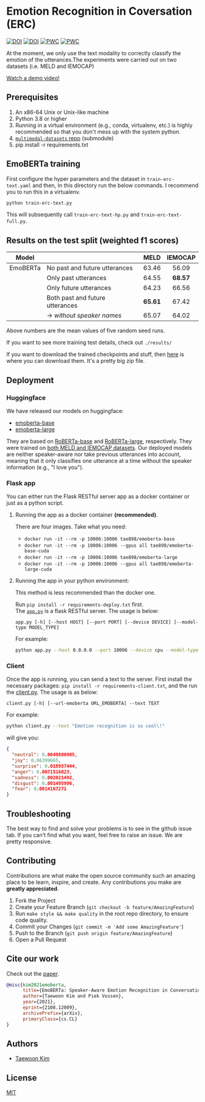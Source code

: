 # Emotion Recognition in Coversation (ERC)

[![DOI](https://img.shields.io/badge/Paper-PDF-red.svg)](https://arxiv.org/abs/2108.12009)
[![DOI](https://zenodo.org/badge/328375452.svg)](https://zenodo.org/badge/latestdoi/328375452)
[![PWC](https://img.shields.io/endpoint.svg?url=https://paperswithcode.com/badge/emoberta-speaker-aware-emotion-recognition-in/emotion-recognition-in-conversation-on)](https://paperswithcode.com/sota/emotion-recognition-in-conversation-on?p=emoberta-speaker-aware-emotion-recognition-in)
[![PWC](https://img.shields.io/endpoint.svg?url=https://paperswithcode.com/badge/emoberta-speaker-aware-emotion-recognition-in/emotion-recognition-in-conversation-on-meld)](https://paperswithcode.com/sota/emotion-recognition-in-conversation-on-meld?p=emoberta-speaker-aware-emotion-recognition-in)

At the moment, we only use the text modality to correctly classify the emotion of the utterances.The experiments were carried out on two datasets (i.e. MELD and IEMOCAP)

[Watch a demo video!](https://youtu.be/qbr7fNd6J28)

## Prerequisites

1. An x86-64 Unix or Unix-like machine
1. Python 3.8 or higher
1. Running in a virtual environment (e.g., conda, virtualenv, etc.) is highly recommended so that you don't mess up with the system python.
1. [`multimodal-datasets` repo](https://github.com/tae898/multimodal-datasets) (submodule)
1. pip install -r requirements.txt

## EmoBERTa training

First configure the hyper parameters and the dataset in `train-erc-text.yaml` and then,
In this directory run the below commands. I recommend you to run this in a virtualenv.

```sh
python train-erc-text.py
```

This will subsequently call `train-erc-text-hp.py` and `train-erc-text-full.py`.

## Results on the test split (weighted f1 scores)

| Model    |                                 |   MELD    |  IEMOCAP  |
| -------- | ------------------------------- | :-------: | :-------: |
| EmoBERTa | No past and future utterances   |   63.46   |   56.09   |
|          | Only past utterances            |   64.55   | **68.57** |
|          | Only future utterances          |   64.23   |   66.56   |
|          | Both past and future utterances | **65.61** |   67.42   |
|          | → _without speaker names_       |   65.07   |   64.02   |

Above numbers are the mean values of five random seed runs.

If you want to see more training test details, check out `./results/`

If you want to download the trained checkpoints and stuff, then [here](https://surfdrive.surf.nl/files/index.php/s/khREwk4MUI7MSnO/download) is where you can download them. It's a pretty big zip file.

## Deployment

### Huggingface

We have released our models on huggingface:

- [emoberta-base](https://huggingface.co/tae898/emoberta-base)
- [emoberta-large](https://huggingface.co/tae898/emoberta-large)

They are based on [RoBERTa-base](https://huggingface.co/roberta-base) and [RoBERTa-large](https://huggingface.co/roberta-large), respectively. They were trained on [both MELD and IEMOCAP datasets](utterance-ordered-MELD_IEMOCAP.json). Our deployed models are neither speaker-aware nor take previous utterances into account, meaning that it only classifies one utterance at a time without the speaker information (e.g., "I love you").

### Flask app

You can either run the Flask RESTful server app as a docker container or just as a python script.

1. Running the app as a docker container **(recommended)**.

   There are four images. Take what you need:

   - `docker run -it --rm -p 10006:10006 tae898/emoberta-base`
   - `docker run -it --rm -p 10006:10006 --gpus all tae898/emoberta-base-cuda`
   - `docker run -it --rm -p 10006:10006 tae898/emoberta-large`
   - `docker run -it --rm -p 10006:10006 --gpus all tae898/emoberta-large-cuda`

1. Running the app in your python environment:

   This method is less recommended than the docker one.

   Run `pip install -r requirements-deploy.txt` first.<br>
   The [`app.py`](app.py) is a flask RESTful server. The usage is below:

   ```console
   app.py [-h] [--host HOST] [--port PORT] [--device DEVICE] [--model-type MODEL_TYPE]
   ```

   For example:

   ```sh
   python app.py --host 0.0.0.0 --port 10006 --device cpu --model-type emoberta-base
   ```

### Client

Once the app is running, you can send a text to the server. First install the necessary packages: `pip install -r requirements-client.txt`, and the run the [client.py](client.py). The usage is as below:

```console
client.py [-h] [--url-emoberta URL_EMOBERTA] --text TEXT
```

For example:

```sh
python client.py --text "Emotion recognition is so cool\!"
```

will give you:

```json
{
  "neutral": 0.0049800905,
  "joy": 0.96399665,
  "surprise": 0.018937444,
  "anger": 0.0071516023,
  "sadness": 0.002021492,
  "disgust": 0.001495996,
  "fear": 0.0014167271
}
```

## Troubleshooting

The best way to find and solve your problems is to see in the github issue tab. If you can't find what you want, feel free to raise an issue. We are pretty responsive.

## Contributing

Contributions are what make the open source community such an amazing place to be learn, inspire, and create. Any contributions you make are **greatly appreciated**.

1. Fork the Project
1. Create your Feature Branch (`git checkout -b feature/AmazingFeature`)
1. Run `make style && make quality` in the root repo directory, to ensure code quality.
1. Commit your Changes (`git commit -m 'Add some AmazingFeature'`)
1. Push to the Branch (`git push origin feature/AmazingFeature`)
1. Open a Pull Request

## Cite our work

Check out the [paper](https://arxiv.org/abs/2108.12009).

```bibtex
@misc{kim2021emoberta,
      title={EmoBERTa: Speaker-Aware Emotion Recognition in Conversation with RoBERTa},
      author={Taewoon Kim and Piek Vossen},
      year={2021},
      eprint={2108.12009},
      archivePrefix={arXiv},
      primaryClass={cs.CL}
}
```

## Authors

- [Taewoon Kim](https://taewoon.kim/)

## License

[MIT](https://choosealicense.com/licenses/mit/)
